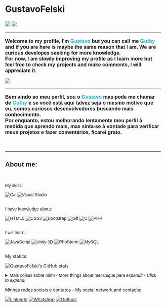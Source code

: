 # GustavoFelski
<h3 style="font-family: Arial, Helvetica, sans-serif;">
<p>
<img src="https://img.icons8.com/clouds/30/000000/great-britain.png"/>
<img src="https://img.icons8.com/clouds/30/000000/usa.png"/>
<hr color="grey">
Welcome to my profile, I'm <span style="color: deepskyblue;"> Gustavo </span> but you can call me <span style="color: deepskyblue;"> 
Guthy </span> and if you are here is maybe the same reason that I am, We are curious developes seeking for more knowledge.
<br>
For now, I am slowly improving my profile as I learn more but feel free to check my projects and make comments, I will appreciate it. 
</p>
<p>
<img src="https://img.icons8.com/officel/20/000000/brazil.png"/>
<hr color="grey">
Bem vindo ao meu perfil, sou o <span style="color: deepskyblue;"> Gustavo </span> mas pode me chamar de <span style="color: deepskyblue;">Guthy </span>e 
se você está aqui talvez seja o mesmo motivo que eu, somos curiosos desenvolvedores buscando mais conhecimento.
<br>
        Por enquanto, estou melhorando lentamente meu perfil à medida que aprendo mais, mas sinta-se à vontade para verificar meus projetos e fazer comentários, ficarei grato. 
</p>
<br>
</h3>
<hr color="grey">

<div style="font-family: Arial, Helvetica, sans-serif;">
    <h2> About me: </h2>
<br>
<p>
    My skills:
</p>

<div>
    <img alt="C#" src="https://img.shields.io/badge/c%23-%23239120.svg?style=for-the-badge&logo=c-sharp&logoColor=white"/>
    <img alt="Visual Studio" src="https://img.shields.io/badge/VisualStudio-5C2D91.svg?style=for-the-badge&logo=visual-studio&logoColor=white"/>
</div>

<br>

<p>
    I have knowledge about:
</p>
<div>
    <img alt="HTML5" src="https://img.shields.io/badge/html5-%23E34F26.svg?style=for-the-badge&logo=html5&logoColor=white"/>
    <img alt="CSS3" src="https://img.shields.io/badge/css3-%231572B6.svg?style=for-the-badge&logo=css3&logoColor=white"/>
    <img alt="Bootstrap" src="https://img.shields.io/badge/bootstrap-%23563D7C.svg?style=for-the-badge&logo=bootstrap&logoColor=white"/>
    <img alt="Git" src="https://img.shields.io/badge/git-%23F05033.svg?style=for-the-badge&logo=git&logoColor=white"/>
    <img alt="C" src="https://img.shields.io/badge/c-%2300599C.svg?style=for-the-badge&logo=c&logoColor=white"/>
    <img alt="PHP" src="https://img.shields.io/badge/php-%23777BB4.svg?style=for-the-badge&logo=php&logoColor=white"/>

</div>

<br>

<p>
    I will learn:
<p>
    
<div>
    <img alt="JavaScript" src="https://img.shields.io/badge/javascript-%23323330.svg?style=for-the-badge&logo=javascript&logoColor=%23F7DF1E"/> 
    <img alt="Unity 3D" src="https://img.shields.io/badge/unity-%23000000.svg?style=for-the-badge&logo=unity&logoColor=white"/>
    <img alt="PhpStorm" src="https://img.shields.io/badge/phpstorm-143?style=for-the-badge&logo=phpstorm&logoColor=black&color=black&labelColor=darkorchid"/>
    <img alt="MySQL" src="https://img.shields.io/badge/mysql-%2300f.svg?style=for-the-badge&logo=mysql&logoColor=white"/>
    
    
</div>

<br>
</div>
<p>
    My statics:
</p>

  ![GustavoFelski's GitHub stats](https://github-readme-stats.vercel.app/api?username=GustavoFelski&show_icons=true&theme=radical&count_private=true&include_all_commits=true)
  
  <details style="font-family: Arial, Helvetica, sans-serif;">
    <summary>Mais coisas sobre mim! - More things about me! <i>Clique para expandir - Click to expand!</i></summary>
  <br>
<img src="https://img.icons8.com/clouds/30/000000/great-britain.png"/>
<img src="https://img.icons8.com/clouds/30/000000/usa.png"/>
<hr color="grey">
<p>
    I have a degree in Systems Analysis and Development from the Federal College at Campos do Jordão Campus since 2019.<br>
    I joined an exchange program to Ireland in January 2020, with the aim of learning the English language better and having new experiences,
    In this period I confess that I dedicated less to studies in programming, as difficulties in consiliating, studies and work during the pandemic.<br>
    Nowadays, I'm returning my studies in programming, I'm very interested in working remotely or hybrid way in the future, I'm already getting deeper
    in the third language, Italian, and I am interested in settling in Europe.
</p>
<br>
<img src="https://img.icons8.com/officel/20/000000/brazil.png"/>
<hr color="grey">
<p>
    Sou formado em Analise e Desenvimento de sistemas pela faculdade federal no Campus de Campos do Jordão desde 2019.<br>
    ingressei em um intercambio para a Irlanda em janeiro de 2020, com objetivo de apreender melhor a lingua inglesa e ter novas experiencias, 
    neste periodo confesso que me dediquei pouco aos estudos em programação, visto que tive dificuldades em consiliar, estudos e trabalho durante a pandemia.<br>
    Atualmente estou retomando meus estudos em programação, tenho interesse em trabalhar remotamente ou até mesmo de forma hibrida no futuro, ja estou me aprofundando
    no terceiro idioma, Italiano e tenho interesse em me estabelecer na Europa.
</p>
<hr color="grey">
</details>
  
<p>
    Minhas redes sociais e contatos - My social network and contacts:
</p>
<div>
    <a href="https://www.linkedin.com/in/gustavo-felski-21414a67/"><img alt="LinkedIn" src="https://img.shields.io/badge/linkedin-%230077B5.svg?style=for-the-badge&logo=linkedin&logoColor=white"/></a>
    <!--<a href="mailto:felski32@gmail.com"><img alt="Gmail" src="https://img.shields.io/badge/Gmail-D14836?style=for-the-badge&logo=gmail&logoColor=white" /></a>-->
    <a href="https://api.whatsapp.com/send?phone=353851865575&text=Ol%C3%A1"><img alt="WhatsApp" src="https://img.shields.io/badge/WhatsApp-25D366?style=for-the-badge&logo=whatsapp&logoColor=white"/></a>
    <a href="mailto:gustavo_felski@hotmail.com"><img alt="Outlook" src="https://img.shields.io/badge/Microsoft_Outlook-0078D4?style=for-the-badge&logo=microsoft-outlook&logoColor=white"/></a>
</div>

<!-- SOME BADGES 
    <img alt="Java" src="https://img.shields.io/badge/java-%23ED8B00.svg?style=for-the-badge&logo=java&logoColor=white"/>
    <img alt="Python" src="https://img.shields.io/badge/python-%2314354C.svg?style=for-the-badge&logo=python&logoColor=white"/>
  	<img alt="Linux" src="https://img.shields.io/badge/Linux-FCC624?style=for-the-badge&logo=linux&logoColor=black"/>
    <img alt="PHP" src="https://img.shields.io/badge/php-%23777BB4.svg?style=for-the-badge&logo=php&logoColor=white"/>
    
    
    <img alt="NodeJS" src="https://img.shields.io/badge/Node.js-339933?style=for-the-badge&logo=nodedotjs&logoColor=white"/>
    <img alt="ExpressJS" src="https://img.shields.io/badge/Express.js-000000?style=for-the-badge&logo=express&logoColor=white"/>
    <img alt="AmazonAWS" src="https://img.shields.io/badge/Amazon_AWS-232F3E?style=for-the-badge&logo=amazon-aws&logoColor=white"/>
    <img alt="MongoDB" src="https://img.shields.io/badge/MongoDB-4EA94B?style=for-the-badge&logo=mongodb&logoColor=white"/>   
    -->
